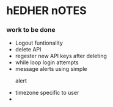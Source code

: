 # hEDHER nOTES

### work to be done
- Logout funtionality
- delete API 
- regester new API keys after deleting 
- while loop login attempts
- message alerts using simple <p>alert
- timezone specific to user
- 